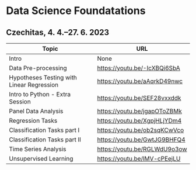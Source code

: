# Data Science Foundatations
## Czechitas, 4. 4.–27. 6. 2023

| Topic | URL |
|---|---|
| Intro | None |
| Data Pre-processing | https://youtu.be/-IcXBQi6SbA |
| Hypotheses Testing with Linear Regression | https://youtu.be/aAqrkD49nwc |
| Intro to Python - Extra Session | https://youtu.be/SEF28vxxddk |
| Panel Data Analysis | https://youtu.be/jgapOToZBMk |
| Regression Tasks | https://youtu.be/XgpjHLjYDm4 |
| Classification Tasks part I | https://youtu.be/ob2sqKCwVco |
| Classification Tasks part II | https://youtu.be/GwtJG9BHFQ4 |
| Time Series Analysis | https://youtu.be/RGLWdU9o3ow |
| Unsupervised Learning | https://youtu.be/lMV-cPEejLU |